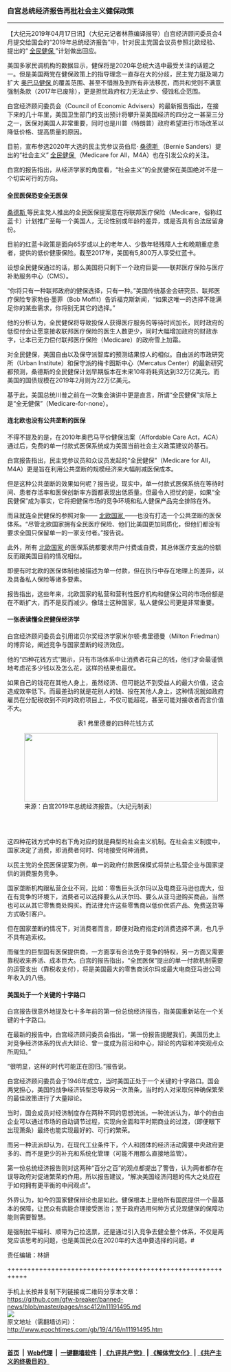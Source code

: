 ### 白宫总统经济报告再批社会主义健保政策
------------------------

<p>
 【大纪元2019年04月17日讯】（大纪元记者林燕编译报导）白宫经济顾问委员会4月提交给国会的“2019年总统经济报告”中，针对民主党国会议员参照北欧经验、提出的“
 <a href="http://www.epochtimes.com/gb/tag/%E5%85%A8%E6%B0%91%E5%81%A5%E4%BF%9D.html">
  全民健保
 </a>
 ”计划做出回应。
</p>
<p>
 美国多家民调机构的数据显示，健保将是2020年总统大选中最受关注的话题之一。但是美国两党在健保政策上的指导理念一直存在大的分歧，民主党力挺及竭力扩大
 <a href="http://www.epochtimes.com/gb/tag/%E5%A5%A5%E5%B7%B4%E9%A9%AC%E5%81%A5%E4%BF%9D.html">
  奥巴马健保
 </a>
 的覆盖范围、甚至不惜推及到所有非法移民，而共和党则不满意强制条款（2017年已废除），更是担忧政府权力无法止步、侵蚀私企范围。
</p>
<p>
 白宫经济顾问委员会（Council of Economic Advisers）的最新报告指出，在接下来的几十年里，美国卫生部门的支出预计将攀升至美国经济的四分之一甚至三分之一，医保对美国人非常重要，同时也是川普（特朗普）政府希望进行市场改革以降低价格、提高质量的原因。
</p>
<p>
 目前，宣布参选2020年大选的民主党参议员伯尼·
 <a href="http://www.epochtimes.com/gb/tag/%E6%A1%91%E5%BE%B7%E6%96%AF.html">
  桑德斯
 </a>
 （Bernie Sanders）提出的“社会主义”
 <a href="http://www.epochtimes.com/gb/tag/%E5%85%A8%E6%B0%91%E5%81%A5%E4%BF%9D.html">
  全民健保
 </a>
 （Medicare for All，M4A）也在引发公众的关注。
</p>
<p>
 白宫的报告指出，从经济学家的角度看，“社会主义”的全民健保在美国绝对不是一个切实可行的方向。
</p>
<h4>
 全民医保恐变全无医保
</h4>
<p>
 <a href="http://www.epochtimes.com/gb/tag/%E6%A1%91%E5%BE%B7%E6%96%AF.html">
  桑德斯
 </a>
 等民主党人推出的全民医保提案意在将联邦医疗保险（Medicare，俗称红蓝卡）计划推广至每一个美国人，无论性别或年龄的差异，或是否具有合法居留身份。
</p>
<p>
 目前的红蓝卡政策是面向65岁或以上的老年人、少数年轻残障人士和晚期重症患者，提供的低价健康保险。截至2017年，美国有5,800万人享受红蓝卡。
</p>
<p>
 设想全民健保通过的话，那么美国将只剩下一个政府巨婴——联邦医疗保险与医疗补助服务中心（CMS）。
</p>
<p>
 “你将只有一种联邦政府的健保选择，只有一种。”美国传统基金会研究员、联邦医疗保险专家勃伯·墨菲（Bob Moffit）告诉福克斯新闻，“如果这唯一的选择不能满足你的某些需求，你将别无其它的选择。”
</p>
<p>
 他的分析认为，全民健保将导致投保人获得医疗服务的等待时间加长，同时政府的低偿付会让愿意接收联邦医疗保险的医生人数更少，同时大幅增加政府的财政赤字，让本已无力偿付联邦医疗保险（Medicare）的政府雪上加霜。
</p>
<p>
 对全民健保，美国自由以及保守派智库的预测结果惊人的相似。自由派的市政研究所（Urban Institute）和保守派的梅卡图斯中心（Mercatus Center）的最新研究都预测，桑德斯的全民健保计划早期版本在未来10年将耗资达到32万亿美元。而美国的国债规模在2019年2月则为22万亿美元。
</p>
<p>
 基于此，美国总统川普之前在一次集会演讲中更是直言，所谓“全民健保”实际上是“全无健保”（Medicare-for-none）。
</p>
<h4>
 连北欧也没有公共垄断的医保
</h4>
<p>
 不得不提及的是，在2010年奥巴马平价健保法案（Affordable Care Act，ACA）通过后，免费的单一付款式医保系统成为美国当前社会主义政策建议的基石。
</p>
<p>
 白宫报告指出，民主党参议员和众议员发起的“全民健保”（Medicare for All，M4A）更是旨在利用公共垄断的规模经济来大幅削减医保成本。
</p>
<p>
 但是这种公共垄断的效果如何呢？报告说，现实中，单一付款式医保系统在等待时间、患者存活率和医保创新率方面都表现出低质量。但最令人担忧的是，如果“全民健保”成为事实，它将把健保市场的竞争环境和私人健保产品完全排除在外。
</p>
<p>
 而且就连全民健保的参照对象——
 <a href="http://www.epochtimes.com/gb/tag/%E5%8C%97%E6%AC%A7%E5%9B%BD%E5%AE%B6.html">
  北欧国家
 </a>
 ——也没有打造一个公共垄断的医保体系。“尽管北欧国家拥有全民医疗保险、他们比美国更加同质化，但他们都没有要求全国只保留单一的一家支付者。”报告说。
</p>
<p>
 此外，所有
 <a href="http://www.epochtimes.com/gb/tag/%E5%8C%97%E6%AC%A7%E5%9B%BD%E5%AE%B6.html">
  北欧国家
 </a>
 的医保系统都要求用户付费或自费，其总体医疗支出的份额反而跟美国目前的情况相似。
</p>
<p>
 即便有时北欧的医保体制也被描述为单一付款，但在执行中存在地理上的差异，以及具备私人保险等诸多要素。
</p>
<p>
 报告指出，这些年来，北欧国家的私营和营利性医疗机构和健保公司的市场份额是在不断扩大，而不是反而减少。像瑞士这种国家，私人健保公司更是非常重要。
</p>
<h4>
 一张表读懂全民健保经济学
</h4>
<p>
 白宫经济顾问委员会引用诺贝尔奖经济学家米尔顿·弗里德曼（Milton Friedman）的博弈论，阐述竞争与国家垄断的经济效应。
</p>
<p>
 他的“四种花钱方式”揭示，只有市场体系中让消费者花自己的钱，他们才会最谨慎地考虑花多少钱以及怎么花，这样的结果也最优。
</p>
<p>
 如果自己的钱花在其他人身上，虽然经济、但可能达不到受益人的最大价值，这会造成效率低下。而最差劲的就是花别人的钱、投在其他人身上，这种情况就如政府雇员在分配税收到不同的政府项目上，不仅可能超花，甚至可能对接收者而言价值不大。
</p>
<p style="text-align: center;">
 表1 弗里德曼的四种花钱方式
</p>
<figure class="wp-caption aligncenter" id="attachment_11191609" style="width: 450px">
 <a href="http://i.epochtimes.com/assets/uploads/2019/04/Screen-Shot-2019-04-16-at-5.56.46-PM.png">
  <img alt="" class="wp-image-11191609 size-medium" height="159" src="http://i.epochtimes.com/assets/uploads/2019/04/Screen-Shot-2019-04-16-at-5.56.46-PM-450x159.png" width="450"/>
 </a>
 <br/><figcaption class="wp-caption-text">
  来源：白宫2019年总统经济报告。（大纪元制表）
 </figcaption><br/>
</figure><br/>
<p>
 这四种花钱方式中的右下角对应的就是典型的社会主义机制。在社会主义制度中，国家决定了消费，即消费者何时、何地接受何种消费。
</p>
<p>
 以民主党的全民医保提案为例，单一的政府付款医保模式将禁止私营企业与国家提供的消费服务竞争。
</p>
<p>
 国家垄断机构跟私营企业不同，比如：零售巨头沃尔玛以及电商亚马逊也庞大，但在有竞争的环境下，消费者可以选择要么从沃尔玛、要么从亚马逊购买商品，当然也可以从其它零售商处购买。而法律允许这些零售商以低价优质产品、免费送货等方式吸引客户。
</p>
<p>
 但在国家垄断的情况下，对消费者而言，即便对政府指定的消费选择不满，也几乎不具有追索权。
</p>
<p>
 而催生的巨型国有医保提供商，一方面享有合法免于竞争的特权，另一方面又需要靠税收来养活、成本巨大。白宫的报告指出，“全民医保”提出的单一付款机制需要的运营支出（靠税收支付），将是美国最大的零售商沃尔玛或最大电商亚马逊公司年收入的八倍。
</p>
<h4>
 美国处于一个关键的十字路口
</h4>
<p>
 白宫报告很意外地提及七十多年前的第一份总统经济报告，指美国重新站在一个关键的十字路口。
</p>
<p>
 在最新的报告中，白宫经济顾问委员会指出，“第一份报告提醒我们，美国历史上对竞争经济体系的优点大辩论、曾一度成为前沿和中心，辩论的内容和冲突观点众所周知。”
</p>
<p>
 “很明显，这样的时代可能正在回归。”报告说。
</p>
<p>
 白宫经济顾问委员会于1946年成立，当时美国正处于一个关键的十字路口。国会两党担心，美国的战争经济转型恐导致另一次萧条，当时的人对采取何种确保繁荣的最佳政策进行了大量辩论。
</p>
<p>
 当时，国会成员对经济制度存在两种不同的思想流派。一种流派认为，单个的自由企业可以通过市场的自动调节过程，实现向全面和平时期商业的过渡，（即便眼下出现萧条）最终也能实现最好的、可行的繁荣。
</p>
<p>
 而另一种流派却认为，在现代工业条件下，个人和团体的经济活动需要中央政府更多的、而不是更少的补充和系统化管理（可能不用那么直接地监管）。
</p>
<p>
 第一份总统经济报告则对这两种“百分之百”的观点都提出了警告，认为两者都存在误导政府对促进繁荣的作用。所以报告建议，“解决美国经济问题的伟大之处应在于如何拥有更平衡的中间观点”。
</p>
<p>
 外界认为，如今的国家健保辩论也是如此。健保根本上是给所有国民提供一个最基本的保障，让民众有病能合理接受医治；至于政府选用何种方式兑现健保的保障功能则需要智慧。
</p>
<p>
 是强制拉平福利、顺带为己拉选票，还是通过引入竞争去健全整个体系，不仅是两党应该思考的问题，也是美国民众在2020年的大选中要选择的问题。#
</p>
<p>
 责任编辑：林妍
</p>

+++++++++++++++++++++++++++++++++++++++++++++++++++++++++++<br/><br/>
手机上长按并复制下列链接或二维码分享本文章：<br/>
https://github.com/gfw-breaker/banned-news/blob/master/pages/nsc412/n11191495.md <br/>
<a href='https://github.com/gfw-breaker/banned-news/blob/master/pages/nsc412/n11191495.md'><img src='https://github.com/gfw-breaker/banned-news/blob/master/pages/nsc412/n11191495.md.png'/></a> <br/>
原文地址（需翻墙访问）：http://www.epochtimes.com/gb/19/4/16/n11191495.htm


------------------------
#### [首页](https://github.com/gfw-breaker/banned-news/blob/master/README.md) &nbsp;|&nbsp; [Web代理](https://github.com/labour-camp/helloworld) &nbsp;|&nbsp; [一键翻墙软件](https://github.com/gfw-breaker/nogfw/blob/master/README.md) &nbsp;| [《九评共产党》](https://github.com/gfw-breaker/9ping.md/blob/master/README.md#九评之一评共产党是什么) | [《解体党文化》](https://github.com/gfw-breaker/jtdwh.md/blob/master/README.md) | [《共产主义的终极目的》](https://github.com/gfw-breaker/gczydzjmd.md/blob/master/README.md)

